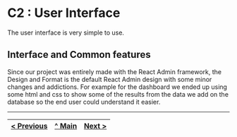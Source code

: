 # C2 : User Interface

The user interface is very simple to use.

## Interface and Common features
Since our project was entirely made with the React Admin framework, the Design and Format is the default React Admin design with some minor changes and addictions. For example for the dashboard we ended up using some html and css to show some of the results from the data we add on the database so the end user could understand it easier.

---
[< Previous](c1.md) | [^ Main](https://github.com/INF2021-PW-G02/WeatherForecaster) | [Next >](c3.md)
:--- | :---: | ---: 
